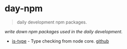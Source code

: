 # day-npm

> daily development npm packages.

_write down npm packages used in the daily development._

- [is-type](https://www.npmjs.com/package/is-type) - Type checking from node core. [github](github.com/juliangruber/is-type)

